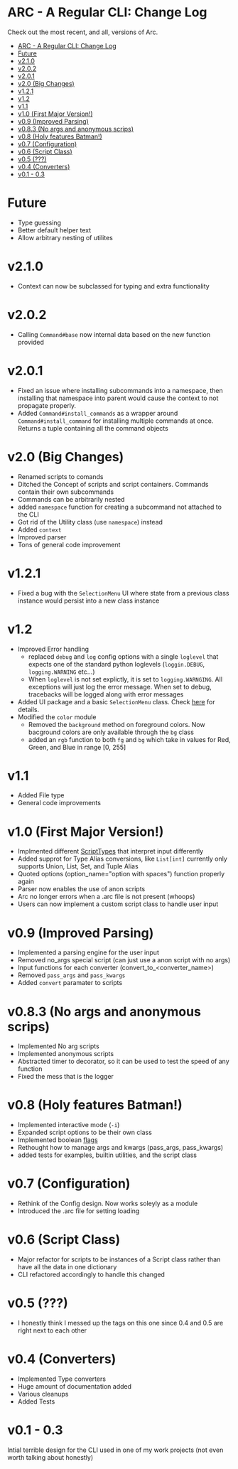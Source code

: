 # ARC - A Regular CLI: Change Log
Check out the most recent, and all, versions of Arc.

- [ARC - A Regular CLI: Change Log](#arc---a-regular-cli-change-log)
- [Future](#future)
- [v2.1.0](#v210)
- [v2.0.2](#v202)
- [v2.0.1](#v201)
- [v2.0 (Big Changes)](#v20-big-changes)
- [v1.2.1](#v121)
- [v1.2](#v12)
- [v1.1](#v11)
- [v1.0 (First Major Version!)](#v10-first-major-version)
- [v0.9 (Improved Parsing)](#v09-improved-parsing)
- [v0.8.3 (No args and anonymous scrips)](#v083-no-args-and-anonymous-scrips)
- [v0.8 (Holy features Batman!)](#v08-holy-features-batman)
- [v0.7 (Configuration)](#v07-configuration)
- [v0.6 (Script Class)](#v06-script-class)
- [v0.5 (???)](#v05-)
- [v0.4 (Converters)](#v04-converters)
- [v0.1 - 0.3](#v01---03)

# Future
- Type guessing
- Better default helper text
- Allow arbitrary nesting of utilites

# v2.1.0
- Context can now be subclassed for typing and extra functionality

# v2.0.2
- Calling `Command#base` now internal data based on the new function provided

# v2.0.1
- Fixed an issue where installing subcommands into a namespace, then installing that namespace into parent would cause the context to not propagate properly.
- Added `Command#install_commands` as a wrapper around `Command#install_command` for installing multiple commands at once. Returns a tuple containing all the command objects

# v2.0 (Big Changes)
- Renamed scripts to comands
- Ditched the Concept of scripts and script containers. Commands contain their own subcommands
- Commands can be arbitrarily nested
- added `namespace` function for creating a subcommand not attached to the CLI
- Got rid of the Utility class (use `namespace`) instead
- Added `context`
- Improved parser
- Tons of general code improvement


# v1.2.1
- Fixed a bug with the `SelectionMenu` UI where state from a previous class instance would persist into a new class instance

# v1.2
- Improved Error handling
  - replaced `debug` and `log` config options with a single `loglevel` that expects one of the standard python loglevels (`loggin.DEBUG`, `logging.WARNING` etc...)
  - When `loglevel` is not set explictly, it is set to `logging.WARNGING`. All exceptions will just log the error message. When set to debug, tracebacks will be logged along with error messages
- Added UI package and a basic `SelectionMenu` class. Check [here](./ui.md) for details.
- Modified the `color` module
  - Removed the `background` method on foreground colors. Now bacground colors are only available through the `bg` class
  - added an `rgb` function to both `fg` and `bg` which take in values for Red, Green, and Blue in range [0, 255]


# v1.1
- Added File type
- General code improvements

# v1.0 (First Major Version!)
- Implmented different [ScriptTypes](./scripts/script_types.md) that interpret input differently
- Added supprot for Type Alias conversions, like `List[int]` currently only supports Union, List, Set, and Tuple Alias
- Quoted options (option_name="option with spaces") function properly again
- Parser now enables the use of anon scripts
- Arc no longer errors when a .arc file is not present (whoops)
- Users can now implement a custom script class to handle user input

# v0.9 (Improved Parsing)
- Implemented a parsing engine for the user input
- Removed no_args special script (can just use a anon script with no args)
- Input functions for each converter (convert_to_<converter_name>)
- Removed `pass_args` and `pass_kwargs`
- Added `convert` paramater to scripts

# v0.8.3 (No args and anonymous scrips)
- Implemented No arg scripts
- Implemented anonymous scripts
- Abstracted timer to decorator, so it can be used to test the speed of any function
- Fixed the mess that is the logger

# v0.8 (Holy features Batman!)
- Implemented interactive mode (`-i`)
- Expanded script options to be their own class
- Implemented boolean [flags](options_and_flags.md#flags)
- Rethought how to manage args and kwargs (pass_args, pass_kwargs)
- added tests for examples, builtin utilities, and the script class

# v0.7 (Configuration)
- Rethink of the Config design. Now works soleyly as a module
- Introduced the .arc file for setting loading

# v0.6 (Script Class)
- Major refactor for scripts to be instances of a Script class rather than have all the data in one dictionary
- CLI refactored accordingly to handle this changed

# v0.5 (???)
- I honestly think I messed up the tags on this one since 0.4 and 0.5 are right next to each other

# v0.4 (Converters)
- Implemented Type converters
- Huge amount of documentation added
- Various cleanups
- Added Tests

# v0.1 - 0.3
Intial terrible design for the CLI used in one of my work projects (not even worth talking about honestly)

